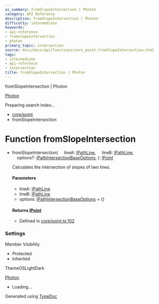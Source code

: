 ```yaml
---
ai_summary: fromSlopeIntersection | Photon
category: API Reference
description: fromSlopeIntersection | Photon
difficulty: intermediate
keywords:
- api-reference
- fromslopeintersection
- photon
primary_topic: intersection
source: docs/docs/api/functions/core_point.fromSlopeIntersection.html
tags:
- intermediate
- api-reference
- intersection
title: fromSlopeIntersection | Photon
---
```

fromSlopeIntersection | Photon

[Photon](../index.md)




Preparing search index...

* [core/point](../modules/core_point.md)
* fromSlopeIntersection

# Function fromSlopeIntersection

* fromSlopeIntersection(
      lineA: [IPathLine](../interfaces/core_schema.IPathLine.md),
      lineB: [IPathLine](../interfaces/core_schema.IPathLine.md),
      options?: [IPathIntersectionBaseOptions](../interfaces/core_core.IPathIntersectionBaseOptions.md),
  ): [IPoint](../interfaces/core_schema.IPoint.md)

  Calculates the intersection of slopes of two lines.

  #### Parameters

  + lineA: [IPathLine](../interfaces/core_schema.IPathLine.md)
  + lineB: [IPathLine](../interfaces/core_schema.IPathLine.md)
  + options: [IPathIntersectionBaseOptions](../interfaces/core_core.IPathIntersectionBaseOptions.md) = {}

  #### Returns [IPoint](../interfaces/core_schema.IPoint.md)

  + Defined in [core/point.ts:102](https://github.com/mwhite454/photon/blob/main/packages/photon/src/core/point.ts#L102)

### Settings

Member Visibility

* Protected
* Inherited

ThemeOSLightDark

[Photon](../index.md)

* Loading...

Generated using [TypeDoc](https://typedoc.org/)
